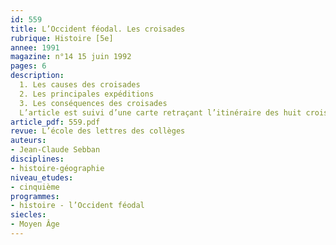 ```yaml
---
id: 559
title: L’Occident féodal. Les croisades 
rubrique: Histoire [5e]
annee: 1991
magazine: n°14 15 juin 1992
pages: 6
description: 
  1. Les causes des croisades
  2. Les principales expéditions
  3. Les conséquences des croisades
  L’article est suivi d’une carte retraçant l’itinéraire des huit croisades, ainsi que d’une carte des États chrétiens d’Orient.
article_pdf: 559.pdf
revue: L’école des lettres des collèges
auteurs:
- Jean-Claude Sebban
disciplines:
- histoire-géographie
niveau_etudes:
- cinquième
programmes:
- histoire - l’Occident féodal
siecles:
- Moyen Âge
---
```

